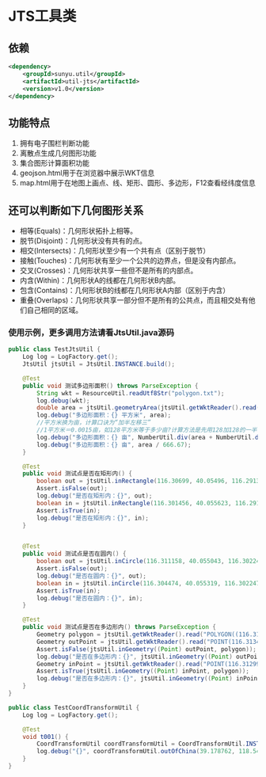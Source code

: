 # JTS工具类

## 依赖
```xml
<dependency>
    <groupId>sunyu.util</groupId>
    <artifactId>util-jts</artifactId>
    <version>v1.0</version>
</dependency>
```

## 功能特点

1. 拥有电子围栏判断功能
2. 离散点生成几何图形功能
3. 集合图形计算面积功能
4. geojson.html用于在浏览器中展示WKT信息
5. map.html用于在地图上画点、线、矩形、圆形、多边形，F12查看经纬度信息

## 还可以判断如下几何图形关系

- 相等(Equals)：几何形状拓扑上相等。
- 脱节(Disjoint)：几何形状没有共有的点。
- 相交(Intersects)：几何形状至少有一个共有点（区别于脱节）
- 接触(Touches)：几何形状有至少一个公共的边界点，但是没有内部点。
- 交叉(Crosses)：几何形状共享一些但不是所有的内部点。
- 内含(Within)：几何形状A的线都在几何形状B内部。
- 包含(Contains)：几何形状B的线都在几何形状A内部（区别于内含）
- 重叠(Overlaps)：几何形状共享一部分但不是所有的公共点，而且相交处有他们自己相同的区域。


### 使用示例，更多调用方法请看JtsUtil.java源码

```java
public class TestJtsUtil {
    Log log = LogFactory.get();
    JtsUtil jtsUtil = JtsUtil.INSTANCE.build();

    @Test
    public void 测试多边形面积() throws ParseException {
        String wkt = ResourceUtil.readUtf8Str("polygon.txt");
        log.debug(wkt);
        double area = jtsUtil.geometryArea(jtsUtil.getWktReader().read(wkt));
        log.debug("多边形面积：{} 平方米", area);
        //平方米换为亩，计算口诀为“加半左移三”
        //1平方米＝0.0015亩，如128平方米等于多少亩?计算方法是先用128加128的一半：128＋64＝192，再把小数点左移3位，即得出亩数为0.192
        log.debug("多边形面积：{} 亩", NumberUtil.div(area + NumberUtil.div(area, 2), 1000));
        log.debug("多边形面积：{} 亩", area / 666.67);
    }

    @Test
    public void 测试点是否在矩形内() {
        boolean out = jtsUtil.inRectangle(116.30699, 40.05496, 116.291323, 40.057832, 116.303828, 40.051536);
        Assert.isFalse(out);
        log.debug("是否在矩形内：{}", out);
        boolean in = jtsUtil.inRectangle(116.301456, 40.055623, 116.291323, 40.057832, 116.303828, 40.051536);
        Assert.isTrue(in);
        log.debug("是否在矩形内：{}", in);
    }


    @Test
    public void 测试点是否在圆内() {
        boolean out = jtsUtil.inCircle(116.311158, 40.055043, 116.302247, 40.05797, 427.25225281516754);
        Assert.isFalse(out);
        log.debug("是否在圆内：{}", out);
        boolean in = jtsUtil.inCircle(116.304474, 40.055319, 116.302247, 40.05797, 427.25225281516754);
        Assert.isTrue(in);
        log.debug("是否在圆内：{}", in);
    }

    @Test
    public void 测试点是否在多边形内() throws ParseException {
        Geometry polygon = jtsUtil.getWktReader().read("POLYGON((116.312496 40.05944,116.314333 40.059426,116.314284 40.058046,116.312465 40.058129,116.313826 40.05876,116.312496 40.05944))");
        Geometry outPoint = jtsUtil.getWktReader().read("POINT(116.313484 40.058736)");
        Assert.isFalse(jtsUtil.inGeometry((Point) outPoint, polygon));
        log.debug("是否在多边形内：{}", jtsUtil.inGeometry((Point) outPoint, polygon));
        Geometry inPoint = jtsUtil.getWktReader().read("POINT(116.31299 40.058187)");
        Assert.isTrue(jtsUtil.inGeometry((Point) inPoint, polygon));
        log.debug("是否在多边形内：{}", jtsUtil.inGeometry((Point) inPoint, polygon));
    }
}
```

```java
public class TestCoordTransformUtil {
    Log log = LogFactory.get();

    @Test
    void t001() {
        CoordTransformUtil coordTransformUtil = CoordTransformUtil.INSTANCE.build();
        log.debug("{}", coordTransformUtil.outOfChina(39.178762, 118.546783));
    }
}
```